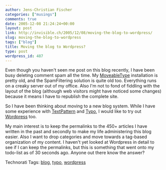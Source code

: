 ```yaml
---
author: Jens-Christian Fischer
categories: ["musings"]
comments: true
date: 2005-12-08 21:24:24+00:00
layout: post
link: http://invisible.ch/2005/12/08/moving-the-blog-to-wordpress/
slug: moving-the-blog-to-wordpress
tags: ["blog"]
title: Moving the blog to Wordpress?
type: post
wordpress_id: 487
---
```



Even though you haven't seen me post on this blog recently, I have been busy deleting comment spam all the time. My [MoveableType](http://www.sixapart.com/) installation is pretty old, and the SpamFiltering solution is quite old too. Everything runs on a creaky server out of my office. Also I'm not to fond of fiddling with the layout of the blog (although web visitors might have noticed some changes) because it means I have to republish the complete site.



So I have been thinking about moving to a new blog system. While I have some experience with [TextPattern](http://www.textpattern.com/) and [Typo](http://typo.leetsoft.com/trac/), I would like to try out [Wordpress](http://wordpress.org/) too.



My main interest is to keep the permalinks to the 450+ articles I have written in the past and secondly to make my life administering this blog easier. Also I want to drop categories and move towards a tag-based organization of my content. I haven't yet looked at Wordpress in detail to see if I can keep the permalinks, but this is something that went onto my todo-list as of 30 seconds ago. Anyone out there know the answer?





Technorati Tags: [blog](http://www.technorati.com/tag/blog), [typo](http://www.technorati.com/tag/typo), [wordpress](http://www.technorati.com/tag/wordpress)
